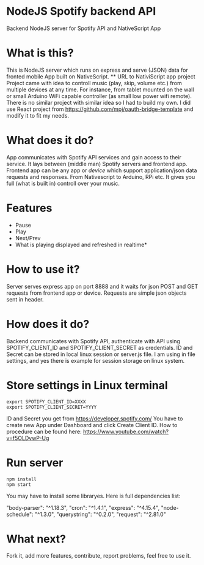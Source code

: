 # NodeJS Spotify backend API
Backend NodeJS server for Spotify API and NativeScript App

# What is this?
This is NodeJS server which runs on express and serve (JSON) data for fronted mobile App built on NativeScript.
** URL to NativiScript app project
Project came with idea to controll music (play, skip, volume etc.) from multiple devices at any time. For instance, from tablet mounted on the wall or small Arduino WiFi capable controller (as small low power wifi remote). There is no similar project with similar idea so I had to build my own. I did use React project from https://github.com/mpj/oauth-bridge-template and modify it to fit my needs. 

# What does it do?
App communicates with Spotify API services and gain access to their service. It lays between (middle man) Spotify servers and frontend app. 
Frontend app can be any app or *device* which support application/json data requests and responses. From Nativescript to Arduino, RPi etc.
It gives you full (what is built in) controll over your music.

# Features
 - Pause
 - Play
 - Next/Prev
 - What is playing displayed and refreshed in realtime*
 
 # How to use it?
 
 Server serves express app on port 8888 and it waits for json POST and GET requests from frontend app or device. 
 Requests are simple json objects sent in header. 
 
 # How does it do?
 Backend communicates with Spotify API, authenticate with API using SPOTIFY_CLIENT_ID and SPOTIFY_CLIENT_SECRET as credentials. ID and Secret can be stored in local linux session or server.js file. I am using in file settings, and yes there is example for session storage on linux system. 
 # Store settings in Linux terminal
 
    export SPOTIFY_CLIENT_ID=XXXX
    export SPOTIFY_CLIENT_SECRET=YYYY
    
ID and Secret you get from https://developer.spotify.com/ You have to create new App under Dashboard and click Create Client ID. How to procedure can be found here: https://www.youtube.com/watch?v=f5OLDvwP-Ug 
    
# Run server

    npm install
    npm start
 
 You may have to install some libraryes. Here is full dependencies list: 
 
   "body-parser": "^1.18.3",
    "cron": "^1.4.1",
    "express": "^4.15.4",
    "node-schedule": "^1.3.0",
    "querystring": "^0.2.0",
    "request": "^2.81.0"
    
    
# What next?

Fork it, add more features, contribute, report problems, feel free to use it. 


